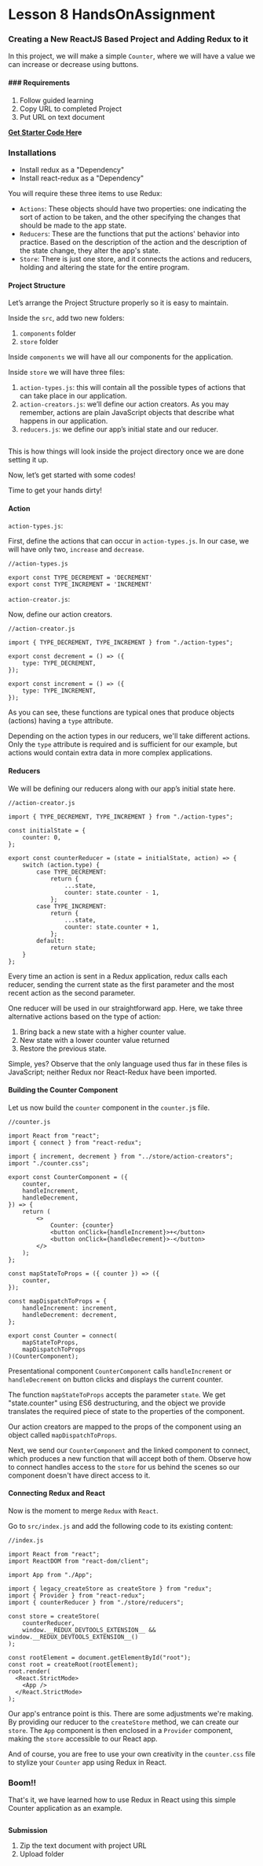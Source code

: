 # Lesson 8 HandsOnAssignment

### Creating a New ReactJS Based Project and Adding Redux to it

In this project, we will make a simple `Counter`, where we will have a value we can increase or decrease using buttons.

#### ### Requirements

1. Follow guided learning
2. Copy URL to completed Project
3. Put URL on text document

[**Get Starter Code Her**](https://stackblitz.com/edit/react-tjywrc?file=src/App.js)**e**

### Installations

* Install redux as a "Dependency"
* Install react-redux as a "Dependency"

You will require these three items to use Redux:

* `Actions`: These objects should have two properties: one indicating the sort of action to be taken, and the other specifying the changes that should be made to the app state.
* `Reducers`: These are the functions that put the actions' behavior into practice. Based on the description of the action and the description of the state change, they alter the app's state.
* `Store`: There is just one store, and it connects the actions and reducers, holding and altering the state for the entire program.

#### Project Structure

Let’s arrange the Project Structure properly so it is easy to maintain.

Inside the `src`, add two new folders:

1. `components` folder
2. `store` folder

Inside `components` we will have all our components for the application.

Inside `store` we will have three files:

1. `action-types.js`: this will contain all the possible types of actions that can take place in our application.
2. `action-creators.js`: we’ll define our action creators. As you may remember, actions are plain JavaScript objects that describe what happens in our application.
3. `reducers.js`: we define our app’s initial state and our reducer.

<figure><img src="https://github.com/DrVicki/swd103-rt/raw/main/Lesson-8/Lesson-8-Media/l08-file-structure.png" alt=""><figcaption></figcaption></figure>

This is how things will look inside the project directory once we are done setting it up.

Now, let’s get started with some codes!

Time to get your hands dirty!

#### Action

`action-types.js`:

First, define the actions that can occur in `action-types.js`. In our case, we will have only two, `increase` and `decrease`.

```
//action-types.js

export const TYPE_DECREMENT = 'DECREMENT'
export const TYPE_INCREMENT = 'INCREMENT'
```

`action-creator.js`:

Now, define our action creators.

```
//action-creator.js

import { TYPE_DECREMENT, TYPE_INCREMENT } from "./action-types";

export const decrement = () => ({
    type: TYPE_DECREMENT,
});

export const increment = () => ({
    type: TYPE_INCREMENT,
});
```

As you can see, these functions are typical ones that produce objects (actions) having a `type` attribute.

Depending on the action types in our reducers, we'll take different actions. Only the `type` attribute is required and is sufficient for our example, but actions would contain extra data in more complex applications.

#### Reducers

We will be defining our reducers along with our app’s initial state here.

```
//action-creator.js

import { TYPE_DECREMENT, TYPE_INCREMENT } from "./action-types";

const initialState = {
    counter: 0,
};

export const counterReducer = (state = initialState, action) => {
    switch (action.type) {
        case TYPE_DECREMENT:
            return {
                ...state,
                counter: state.counter - 1,
            };
        case TYPE_INCREMENT:
            return {
                ...state,
                counter: state.counter + 1,
            };
        default:
            return state;
    }
};
```

Every time an action is sent in a Redux application, redux calls each reducer, sending the current state as the first parameter and the most recent action as the second parameter.

One reducer will be used in our straightforward app. Here, we take three alternative actions based on the type of action:

1. Bring back a new state with a higher counter value.
2. New state with a lower counter value returned
3. Restore the previous state.

Simple, yes? Observe that the only language used thus far in these files is JavaScript; neither Redux nor React-Redux have been imported.

#### Building the Counter Component

Let us now build the `counter` component in the `counter.j`s file.

```
//counter.js

import React from "react";
import { connect } from "react-redux";

import { increment, decrement } from "../store/action-creators";
import "./counter.css";

export const CounterComponent = ({
    counter,
    handleIncrement,
    handleDecrement,
}) => {
    return (
        <>
            Counter: {counter}
            <button onClick={handleIncrement}>+</button>
            <button onClick={handleDecrement}>-</button>
        </>
    );
};

const mapStateToProps = ({ counter }) => ({
    counter,
});

const mapDispatchToProps = {
    handleIncrement: increment,
    handleDecrement: decrement,
};

export const Counter = connect(
    mapStateToProps,
    mapDispatchToProps
)(CounterComponent);
```

Presentational component `CounterComponent` calls `handleIncrement` or `handleDecrement` on button clicks and displays the current counter.

The function `mapStateToProps` accepts the parameter `state`. We get "state.counter" using ES6 destructuring, and the object we provide translates the required piece of state to the properties of the component.

Our action creators are mapped to the props of the component using an object called `mapDispatchToProps`.

Next, we send our `CounterComponent` and the linked component to connect, which produces a new function that will accept both of them. Observe how to connect handles access to the `store` for us behind the scenes so our component doesn't have direct access to it.

#### Connecting Redux and React

Now is the moment to merge `Redux` with `React`.

Go to `src/index.js` and add the following code to its existing content:

```
//index.js

import React from "react";
import ReactDOM from "react-dom/client";

import App from "./App";

import { legacy_createStore as createStore } from "redux";
import { Provider } from "react-redux";
import { counterReducer } from "./store/reducers";

const store = createStore(
    counterReducer,
    window.__REDUX_DEVTOOLS_EXTENSION__ && window.__REDUX_DEVTOOLS_EXTENSION__()
);

const rootElement = document.getElementById("root");
const root = createRoot(rootElement);
root.render(
  <React.StrictMode>
    <App />
  </React.StrictMode>
);
```

Our app's entrance point is this. There are some adjustments we're making. By providing our reducer to the `createStore` method, we can create our `store`. The `App` component is then enclosed in a `Provider` component, making the `store` accessible to our React app.

And of course, you are free to use your own creativity in the `counter.css` file to stylize your `Counter` app using Redux in React.

### Boom!!

That's it, we have learned how to use Redux in React using this simple Counter application as an example.

<figure><img src="https://github.com/DrVicki/swd103-rt/raw/main/Lesson-8/Lesson-8-Media/redux-react-5.gif" alt=""><figcaption></figcaption></figure>

**Submission**

1. Zip the text document with project URL
2. Upload folder
